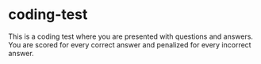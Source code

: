 # coding-test
This is a coding test where you are presented with questions and answers. You are scored for every correct answer and penalized for every incorrect answer.